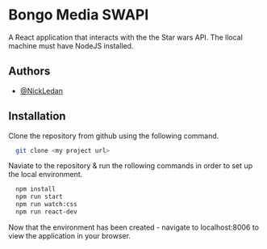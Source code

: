 
# Bongo Media SWAPI

A React application that interacts with the the Star wars API. The llocal machine must have NodeJS installed.

## Authors

- [@NickLedan](https://www.github.com/Ledan-bot)


## Installation

Clone the repository from github using the following command.
```bash
  git clone <my project url>
```
Naviate to the repository & run the rollowing commands in order to set up the local environment.

```bash
  npm install
  npm run start
  npm run watch:css
  npm run react-dev
```
Now that the environment has been created - navigate to localhost:8006 to view the application in your browser.
